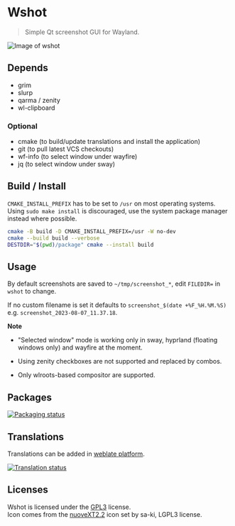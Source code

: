 # Wshot

> Simple Qt screenshot GUI for Wayland.

![Image of wshot](wshot1.png)

## Depends

* grim
* slurp
* qarma / zenity
* wl-clipboard

### Optional

* cmake (to build/update translations and install the application)
* git (to pull latest VCS checkouts)
* wf-info (to select window under wayfire)
* jq (to select window under sway)

## Build / Install

`CMAKE_INSTALL_PREFIX` has to be set to `/usr` on most operating systems.<br />
Using `sudo make install` is discouraged, use the system package manager
instead where possible.

```bash
cmake -B build -D CMAKE_INSTALL_PREFIX=/usr -W no-dev
cmake --build build --verbose
DESTDIR="$(pwd)/package" cmake --install build
```

## Usage

By default screenshots are saved to `~/tmp/screenshot_*`, edit `FILEDIR=` in `wshot` to change.

If no custom filename is set it defaults to `screenshot_$(date +%F_%H.%M.%S)` e.g. `screenshot_2023-08-07_11.37.18`.

**Note**

* "Selected window" mode is working only in sway, hyprland (floating windows only) and wayfire at the moment.

* Using zenity checkboxes are not supported and replaced by combos.

* Only wlroots-based compositor are supported.

## Packages

[![Packaging status]](https://repology.org/project/wshot/versions)

## Translations

Translations can be added in [weblate platform](https://translate.lxqt-project.org/projects/qtilities/wshot/).

<a href="https://translate.lxqt-project.org/engage/qtilities/?utm_source=widget">
<img src="https://translate.lxqt-project.org/widgets/qtilities/-/wshot/multi-auto.svg" alt="Translation status" />
</a>

## Licenses

Wshot is licensed under the [GPL3] license.<br/>
Icon comes from the [nuoveXT2.2] icon set by sa-ki, LGPL3 license.


[GPL3]:             COPYING
[nuoveXT2.2]:       https://www.deviantart.com/sa-ki/art/nuoveXT-2-53518454
[Packaging status]: https://repology.org/badge/vertical-allrepos/wshot.svg
